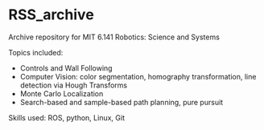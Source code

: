# RSS_archive

Archive repository for MIT 6.141 Robotics: Science and Systems

Topics included:
* Controls and Wall Following
* Computer Vision: color segmentation, homography transformation, line detection via Hough Transforms
* Monte Carlo Localization
* Search-based and sample-based path planning, pure pursuit

Skills used: ROS, python, Linux, Git
